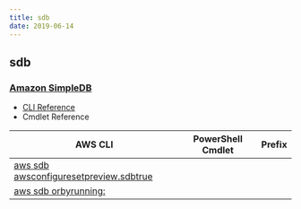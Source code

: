 ```yaml
---
title: sdb
date: 2019-06-14
---
```


## sdb

### [Amazon SimpleDB](https://aws.amazon.com/simpledb/)

* [CLI Reference](https://docs.aws.amazon.com/cli/latest/reference/sdb/index.html)
* Cmdlet Reference

|AWS CLI|PowerShell Cmdlet|Prefix|
|----|----|:--:|
|[aws sdb awsconfiguresetpreview.sdbtrue](https://docs.aws.amazon.com/cli/latest/reference/sdb/awsconfiguresetpreview.sdbtrue.html)|||
|[aws sdb orbyrunning:](https://docs.aws.amazon.com/cli/latest/reference/sdb/orbyrunning:.html)|||

